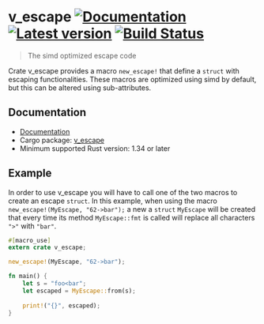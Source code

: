 # v_escape [![Documentation](https://docs.rs/v_escape/badge.svg)](https://docs.rs/v_escape/) [![Latest version](https://img.shields.io/crates/v/v_escape.svg)](https://crates.io/crates/v_escape) [![Build Status](https://travis-ci.org/botika/v_escape.svg?branch=master)](https://travis-ci.org/botika/v_escape)
> The simd optimized escape code

Crate v_escape provides a macro `new_escape!` that define a `struct` with 
escaping functionalities. These macros are optimized using simd by default, 
but this can be altered using sub-attributes.

## Documentation

* [Documentation](https://docs.rs/v_escape/0.7.2/v_escape/)
* Cargo package: [v_escape](https://crates.io/crates/v_escape)
* Minimum supported Rust version: 1.34 or later

## Example
In order to use v_escape you will have to call one of the two macros
to create an escape `struct`. In this example, when using the macro
`new_escape!(MyEscape, "62->bar");` a new a `struct` `MyEscape`
will be created that every time its method `MyEscape::fmt` is called
will replace all characters `">"` with `"bar"`.
 
```rust
#[macro_use]
extern crate v_escape;

new_escape!(MyEscape, "62->bar");

fn main() {
    let s = "foo<bar";
    let escaped = MyEscape::from(s);
    
    print!("{}", escaped);
}
```
